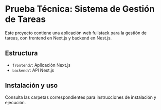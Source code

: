# Prueba Técnica: Sistema de Gestión de Tareas

Este proyecto contiene una aplicación web fullstack para la gestión de tareas, con frontend en Next.js y backend en Nest.js.

## Estructura
- `frontend/`: Aplicación Next.js
- `backend/`: API Nest.js

## Instalación y uso
Consulta las carpetas correspondientes para instrucciones de instalación y ejecución.
